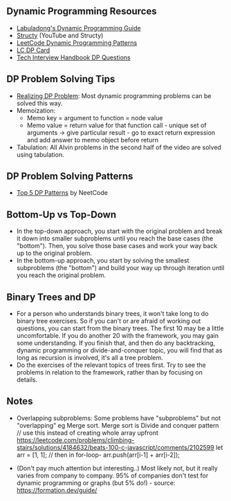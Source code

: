 ## Dynamic Programming Resources
- [Labuladong's Dynamic Programming Guide](https://labuladong.gitbook.io/algo-en/i.-dynamic-programming)
- [Structy](https://structy.net/problems/fib/problem-index) (YouTube and Structy)
- [LeetCode Dynamic Programming Patterns](https://leetcode.com/discuss/study-guide/458695/Dynamic-Programming-Patterns)
- [LC DP Card](https://leetcode.com/discuss/general-discussion/458695/dynamic-programming-patterns#distinct-ways)
- [Tech Interview Handbook DP Questions](https://www.techinterviewhandbook.org/algorithms/dynamic-programming/#essential-questions)

## DP Problem Solving Tips
- [Realizing DP Problem](https://leetcode.com/problems/longest-increasing-subsequence/solution/): Most dynamic programming problems can be solved this way.
- Memoization: 
  - Memo key = argument to function = node value
  - Memo value = return value for that function call - unique set of arguments -> give particular result - go to exact return expression and add answer to memo object before return
- Tabulation: All Alvin problems in the second half of the video are solved using tabulation.

## DP Problem Solving Patterns
- [Top 5 DP Patterns](https://www.youtube.com/watch?v=mBNrRy2_hVs) by NeetCode

## Bottom-Up vs Top-Down
- In the top-down approach, you start with the original problem and break it down into smaller subproblems until you reach the base cases (the "bottom"). Then, you solve those base cases and work your way back up to the original problem.
- In the bottom-up approach, you start by solving the smallest subproblems (the "bottom") and build your way up through iteration until you reach the original problem.

## Binary Trees and DP
- For a person who understands binary trees, it won't take long to do binary tree exercises. So if you can't or are afraid of working out questions, you can start from the binary trees. The first 10 may be a little uncomfortable. If you do another 20 with the framework, you may gain some understanding. If you finish that, and then do any backtracking, dynamic programming or divide-and-conquer topic, you will find that as long as recursion is involved, it's all a tree problem.
- Do the exercises of the relevant topics of trees first. Try to see the problems in relation to the framework, rather than by focusing on details.

## Notes
- Overlapping subproblems: Some problems have "subproblems" but not "overlapping" eg Merge sort. Merge sort is Divide and conquer pattern
// use this instead of creating whole array upfront https://leetcode.com/problems/climbing-stairs/solutions/4184632/beats-100-c-javascript/comments/2102599
let arr = [1, 1];
// then in for-loop-
arr.push(arr[i-1] + arr[i-2]);

- (Don't pay much attention but interesting..) Most likely not, but it really varies from company to company. 95% of companies don't test for dynamic programming or graphs (but 5% do!) - source: https://formation.dev/guide/ 